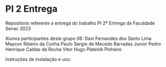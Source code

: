 # PI 2 Entrega
 Repositório referente a entrega do trabalho PI 2º Entrega da  Faculdade Senac 2023

Alunos participantes  deste grupo 06:
Davi Fernandes dos Santo Lima
Maycon Ribeiro da Cunha
Paulo Sergio de Macedo Barradas Junior 
Pedro Henrique Caldas da Rocha
Vitor Hugo Platenik Pinheiro

Instruções de instalação e uso:

